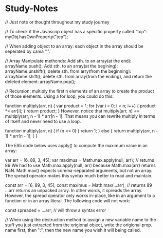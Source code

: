 # Study-Notes
// Just note or thought throughout my study journey

// To check if the Javascrip object has a specific property called "top":
myObj.hasOwnProperty("top");

// When adding object to an array:
each object in the array should be seperated by cama ",".

// Array Manipulate methonds:
Add sth. to an array(at the end): arrayName.push();
Add sth. to an array(at the begining): arrayName.unshift();
delete sth. from arry(from the beginning): arrayName.shift();
delete sth. from array(from the ending), and return the deleted element: arrayName.pop();

// Recursion:
multiply the first n elements of an array to create the product of those elements. Using a for loop, you could do this:

  function multiply(arr, n) {
    var product = 1;
    for (var i = 0; i < n; i++) {
        product *= arr[i];
    }
    return product;
  }
However, notice that multiply(arr, n) == multiply(arr, n - 1) * arr[n - 1]. That means you can rewrite multiply in terms of itself and never need to use a loop.

  function multiply(arr, n) {
    if (n <= 0) {
      return 1;
    } else {
      return multiply(arr, n - 1) * arr[n - 1];
    }
  }
  
  The ES5 code below uses apply() to compute the maximum value in an array:

var arr = [6, 89, 3, 45];
var maximus = Math.max.apply(null, arr); // returns 89
We had to use Math.max.apply(null, arr) because Math.max(arr) returns NaN. Math.max() expects comma-separated arguments, but not an array. The spread operator makes this syntax much better to read and maintain.

const arr = [6, 89, 3, 45];
const maximus = Math.max(...arr); // returns 89
...arr returns an unpacked array. In other words, it spreads the array. However, the spread operator only works in-place, like in an argument to a function or in an array literal. The following code will not work:

const spreaded = ...arr; // will throw a syntax error
  
// When using the destruction method to assign a new variable name to the stuff you just extracted from the origional object, write the origional prop. name first, then ":", then the new name you wish it will being called.
